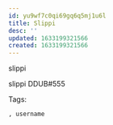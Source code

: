 ```yaml
---
id: yu9wf7c0qi69gq6q5mj1u6l
title: Slippi
desc: ''
updated: 1633199321566
created: 1633199321566
---
```


slippi

slippi
DDUB#555

Tags:

    , username
